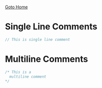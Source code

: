 [Goto Home](../README.md)

# Single Line Comments

```go
// This is single line comment
```

# Multiline Comments

```go
/* This is a
  multiline comment
*/
```
